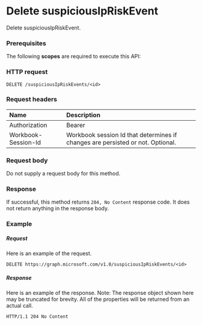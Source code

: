 # Delete suspiciousIpRiskEvent

Delete suspiciousIpRiskEvent.
### Prerequisites
The following **scopes** are required to execute this API: 
### HTTP request
<!-- { "blockType": "ignored" } -->
```http
DELETE /suspiciousIpRiskEvents/<id>

```
### Request headers
| Name       | Description|
|:---------------|:----------|
| Authorization  | Bearer <code>|
| Workbook-Session-Id  | Workbook session Id that determines if changes are persisted or not. Optional.|

### Request body
Do not supply a request body for this method.


### Response
If successful, this method returns `204, No Content` response code. It does not return anything in the response body.

### Example
##### Request
Here is an example of the request.
<!-- {
  "blockType": "request",
  "name": "delete_suspiciousipriskevent"
}-->
```http
DELETE https://graph.microsoft.com/v1.0/suspiciousIpRiskEvents/<id>
```
##### Response
Here is an example of the response. Note: The response object shown here may be truncated for brevity. All of the properties will be returned from an actual call.
<!-- {
  "blockType": "response",
  "truncated": true
} -->
```http
HTTP/1.1 204 No Content
```

<!-- uuid: 8fcb5dbc-d5aa-4681-8e31-b001d5168d79
2015-10-25 14:57:30 UTC -->
<!-- {
  "type": "#page.annotation",
  "description": "Delete suspiciousIpRiskEvent",
  "keywords": "",
  "section": "documentation",
  "tocPath": ""
}-->